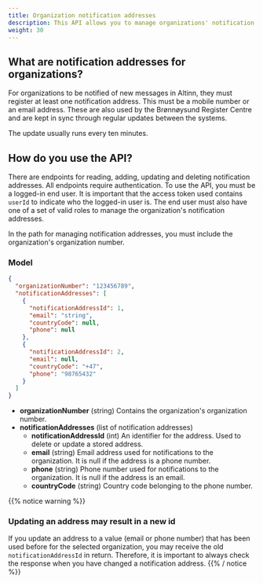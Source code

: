 ```yaml
---
title: Organization notification addresses
description: This API allows you to manage organizations' notification addresses
weight: 30
---
```


## What are notification addresses for organizations?
For organizations to be notified of new messages in Altinn, they must register at least one notification address. This must be a mobile number or an email address.
These are also used by the Brønnøysund Register Centre and are kept in sync through regular updates between the systems.

The update usually runs every ten minutes.

## How do you use the API?
There are endpoints for reading, adding, updating and deleting notification addresses.
All endpoints require authentication. To use the API, you must be a logged-in end user. It is important that the access token used contains `userId` to indicate who the logged-in user is.
The end user must also have one of a set of valid roles to manage the organization's notification addresses.

In the path for managing notification addresses, you must include the organization's organization number.

### Model
```json
{
  "organizationNumber": "123456789",
  "notificationAddresses": [
    {
      "notificationAddressId": 1,
      "email": "string",
      "countryCode": null,
      "phone": null
    },
    {
      "notificationAddressId": 2,
      "email": null,
      "countryCode": "+47",
      "phone": "98765432"
    }
  ]
}
```
* **organizationNumber** (string) Contains the organization's organization number.
* **notificationAddresses** (list of notification addresses)
    * **notificationAddressId** (int) An identifier for the address. Used to delete or update a stored address.
    * **email** (string) Email address used for notifications to the organization. It is null if the address is a phone number.
    * **phone** (string) Phone number used for notifications to the organization. It is null if the address is an email.
    * **countryCode** (string) Country code belonging to the phone number.

{{% notice warning  %}}
### Updating an address may result in a new id
If you update an address to a value (email or phone number) that has been used before for the selected organization, you may receive the old `notificationAddressId` in return. 
Therefore, it is important to always check the response when you have changed a notification address.
{{% / notice %}}

